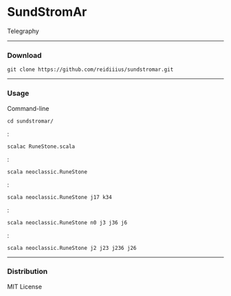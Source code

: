 # SundStromAr
Telegraphy

---

### Download

    git clone https://github.com/reidiiius/sundstromar.git

---

### Usage
Command-line

    cd sundstromar/

:

    scalac RuneStone.scala

:

    scala neoclassic.RuneStone

:

    scala neoclassic.RuneStone j17 k34

:

    scala neoclassic.RuneStone n0 j3 j36 j6

:

    scala neoclassic.RuneStone j2 j23 j236 j26

---

### Distribution
MIT License

